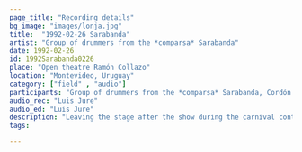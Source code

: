 ```yaml
---
page_title: "Recording details"
bg_image: "images/lonja.jpg"
title:  "1992-02-26 Sarabanda"  
artist: "Group of drummers from the *comparsa* Sarabanda"  
date: 1992-02-26  
id: 1992Sarabanda0226
place: "Open theatre Ramón Collazo"  
location: "Montevideo, Uruguay"  
category: ["field" , "audio"]  
participants: "Group of drummers from the *comparsa* Sarabanda, Cordón neighborhood"  
audio_rec: "Luis Jure"  
audio_ed: "Luis Jure"  
description: "Leaving the stage after the show during the carnival contest"  
tags:  

---
```

